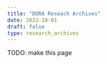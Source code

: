 ```yaml
---
title: "DORA Reseach Archives"
date: 2022-10-01
draft: false
type: research_archives
---
```


TODO: make this page